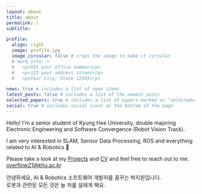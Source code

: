 ```yaml
---
layout: about
title: about
permalink: /
subtitle: 

profile:
  align: right
  image: profile.jpg
  image_circular: false # crops the image to make it circular
  # more_info: >
  #   <p>555 your office number</p>
  #   <p>123 your address street</p>
  #   <p>Your City, State 12345</p>

news: true # includes a list of news items
latest_posts: false # includes a list of the newest posts
selected_papers: true # includes a list of papers marked as "selected={true}"
social: true # includes social icons at the bottom of the page
---
```


Hello! I'm a senior student of Kyung Hee University,
double majoring Electronic Engineering and Software Convergence (Robot Vision Track).

I am very interested in SLAM, Sensor Data Processing, ROS and
everything related to AI & Robotics 🫶


Please take a look at my [Projects](/publications/) and [CV](/cv/) and feel free to reach out to me. [overflow21@khu.ac.kr](mailto:jiwung22@gmail.com) 


안녕하세요, AI & Robotics  소프트웨어 개발자를 꿈꾸는 박지원입니다. <br> 로봇과 관련된 모든 것은 늘 저를 설레게 해요.